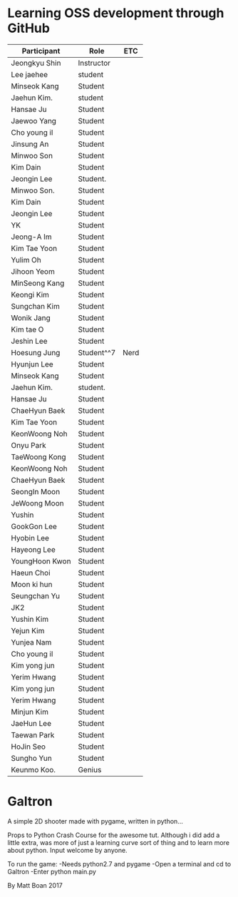 ﻿# Learning OSS development through GitHub



| Participant   | Role       | ETC |
|---------------|------------|-----|
| Jeongkyu Shin | Instructor |     |
| Lee jaehee    | student    |     |
| Minseok  Kang | Student    |     |
| Jaehun Kim.   | student    |     |
| Hansae Ju     | Student    |     |
| Jaewoo Yang   | Student    |     |
| Cho young il  | Student    |     |
| Jinsung An    | Student    |     |
| Minwoo Son	| Student    |     |
| Kim Dain      | Student    |     |
| Jeongin Lee   | Student.   |     |
| Minwoo Son.   | Student    |     |
| Kim Dain      | Student    |     |
| Jeongin Lee   | Student    |     |
| YK            | Student    |     |
| Jeong-A Im    | Student    |     |
| Kim Tae Yoon  | Student    |     |
| Yulim Oh      | Student    |     |
| Jihoon Yeom   | Student    |     |
| MinSeong Kang | Student    |     |
| Keongi Kim    | Student    |     |
| Sungchan Kim  | Student    |     |
| Wonik Jang    | Student    |     |
| Kim tae O     | Student    |     |
| Jeshin Lee    | Student    |     |
| Hoesung  Jung | Student^^7 | Nerd|
| Hyunjun Lee   | Student    |     |
| Minseok  Kang | Student    |     |
| Jaehun Kim.   | student.   |     |
| Hansae Ju     | Student    |     |
| ChaeHyun Baek | Student    |     |
| Kim Tae Yoon           | Student    |     |
| KeonWoong Noh | Student    |     |
| Onyu Park     | Student    |     |
| TaeWoong Kong | Student    |     |
| KeonWoong Noh | Student    |     |
| ChaeHyun Baek | Student    |     |
| SeongIn Moon  | Student    |     |
| JeWoong Moon  | Student    |     |
| Yushin        | Student    |     |
| GookGon Lee   | Student    |     |
| Hyobin Lee    | Student    |     |
| Hayeong Lee   | Student    |     |
| YoungHoon Kwon| Student    |     |
| Haeun Choi    | Student    |     |
| Moon ki hun   | Student    |     |
| Seungchan Yu  | Student    |     |
| JK2           | Student    |     |
| Yushin Kim    | Student    |     |
| Yejun Kim     | Student    |     |
| Yunjea Nam    | Student    |     |
| Cho young il  | Student    |     |
| Kim yong jun  | Student    |     |
| Yerim Hwang	| Student    |     |
| Kim yong jun  | Student    |     |
| Yerim Hwang	| Student    |     |
| Minjun Kim    | Student    |     |
| JaeHun Lee    | Student    |     |
| Taewan Park   | Student    |     |
| HoJin Seo     | Student    |     |
| Sungho Yun    | Student    |     |
| Keunmo Koo.   | Genius     |     |



# Galtron
A simple 2D shooter made with pygame, written in python...

Props to Python Crash Course for the awesome tut. Although i did add a little extra, was more of just a learning curve sort of thing and to learn more about python. Input welcome by anyone.

To run the game:
	-Needs python2.7 and pygame
	-Open a terminal and cd to Galtron
	-Enter python main.py

By Matt Boan 2017
